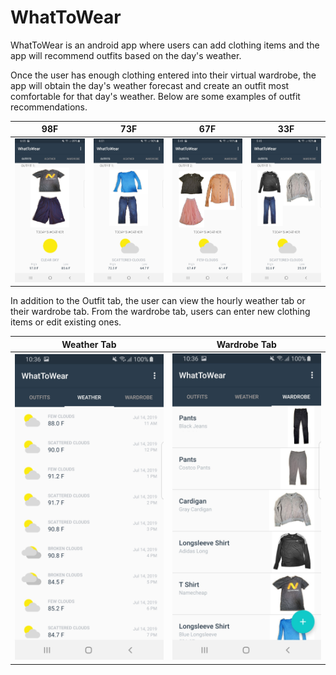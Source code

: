 # WhatToWear
WhatToWear is an android app where users can add clothing items and the app will recommend outfits based on the day's weather.

Once the user has enough clothing entered into their virtual wardrobe, the app will obtain the day's weather forecast and create an outfit most comfortable for that day's weather. Below are some examples of outfit recommendations.

 98F          | 73F          | 67F          | 33F          |
:-------------------------:|:-------------------------:|:-------------------------:|:-------------------------:
<img src="https://github.com/kellyegoodman/WhatToWear/blob/master/images/Screenshot_outfit_98F.jpg" width="200"> | <img src="https://github.com/kellyegoodman/WhatToWear/blob/master/images/Screenshot_outfit_73F.jpg" width="200"> | <img src="https://github.com/kellyegoodman/WhatToWear/blob/master/images/Screenshot_outfit_67F.jpg" width="200"> | <img src="https://github.com/kellyegoodman/WhatToWear/blob/master/images/Screenshot_outfit_33F.jpg" width="200">

In addition to the Outfit tab, the user can view the hourly weather tab or their wardrobe tab. From the wardrobe tab, users can enter new clothing items or edit existing ones.

 Weather Tab          | Wardrobe Tab        
:-------------------------:|:-------------------------:
<img src="https://github.com/kellyegoodman/WhatToWear/blob/master/images/Screenshot_forecast_tab.jpg" width="250"> | <img src="https://github.com/kellyegoodman/WhatToWear/blob/master/images/Screenshot_wardrobe_tab.jpg" width="250"> 
